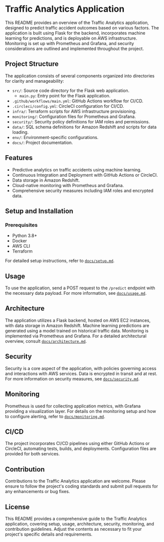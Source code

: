 # Traffic Analytics Application

This README provides an overview of the Traffic Analytics application, designed to predict traffic accident outcomes based on various factors. The application is built using Flask for the backend, incorporates machine learning for predictions, and is deployable on AWS infrastructure. Monitoring is set up with Prometheus and Grafana, and security considerations are outlined and implemented throughout the project.

## Project Structure

The application consists of several components organized into directories for clarity and manageability:

- `src/`: Source code directory for the Flask web application.
  - `main.py`: Entry point for the Flask application.
- `.github/workflows/main.yml`: GitHub Actions workflow for CI/CD.
- `.circleci/config.yml`: CircleCI configuration for CI/CD.
- `infra/`: Terraform scripts for AWS infrastructure provisioning.
- `monitoring/`: Configuration files for Prometheus and Grafana.
- `security/`: Security policy definitions for IAM roles and permissions.
- `data/`: SQL schema definitions for Amazon Redshift and scripts for data loading.
- `env/`: Environment-specific configurations.
- `docs/`: Project documentation.

## Features

- Predictive analytics on traffic accidents using machine learning.
- Continuous Integration and Deployment with GitHub Actions or CircleCI.
- Data storage in Amazon Redshift.
- Cloud-native monitoring with Prometheus and Grafana.
- Comprehensive security measures including IAM roles and encrypted data.

## Setup and Installation

### Prerequisites

- Python 3.8+
- Docker
- AWS CLI
- Terraform

For detailed setup instructions, refer to [`docs/setup.md`](docs/setup.md).

## Usage

To use the application, send a POST request to the `/predict` endpoint with the necessary data payload. For more information, see [`docs/usage.md`](docs/usage.md).

## Architecture

The application utilizes a Flask backend, hosted on AWS EC2 instances, with data storage in Amazon Redshift. Machine learning predictions are generated using a model trained on historical traffic data. Monitoring is implemented via Prometheus and Grafana. For a detailed architectural overview, consult [`docs/architecture.md`](docs/architecture.md).

## Security

Security is a core aspect of the application, with policies governing access and interactions with AWS services. Data is encrypted in transit and at rest. For more information on security measures, see [`docs/security.md`](docs/security.md).

## Monitoring

Prometheus is used for collecting application metrics, with Grafana providing a visualization layer. For details on the monitoring setup and how to configure alerting, refer to [`docs/monitoring.md`](docs/monitoring.md).

## CI/CD

The project incorporates CI/CD pipelines using either GitHub Actions or CircleCI, automating tests, builds, and deployments. Configuration files are provided for both services.

## Contribution

Contributions to the Traffic Analytics application are welcome. Please ensure to follow the project's coding standards and submit pull requests for any enhancements or bug fixes.

## License


This README provides a comprehensive guide to the Traffic Analytics application, covering setup, usage, architecture, security, monitoring, and contribution guidelines. Adjust the contents as necessary to fit your project's specific details and requirements.
